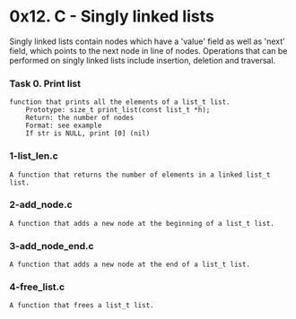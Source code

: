 # 0x12. C - Singly linked lists

Singly linked lists contain nodes which have a 'value' field as well as 'next' field, which points to the next node in line of nodes. Operations that can be performed on singly linked lists include insertion, deletion and traversal.

### Task 0. Print list

	function that prints all the elements of a list_t list.
		Prototype: size_t print_list(const list_t *h);
		Return: the number of nodes
		Format: see example
		If str is NULL, print [0] (nil)

### 1-list_len.c

	A function that returns the number of elements in a linked list_t list.

### 2-add_node.c

	A function that adds a new node at the beginning of a list_t list.

### 3-add_node_end.c

	A function that adds a new node at the end of a list_t list.

### 4-free_list.c

	A function that frees a list_t list.


